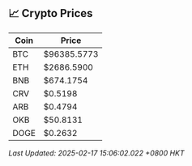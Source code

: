 ## 📈 Crypto Prices

| Coin | Price |
| ---- | ----- |
| BTC | $96385.5773 |
| ETH | $2686.5900 |
| BNB | $674.1754 |
| CRV | $0.5198 |
| ARB | $0.4794 |
| OKB | $50.8131 |
| DOGE | $0.2632 |

_Last Updated: 2025-02-17 15:06:02.022 +0800 HKT_